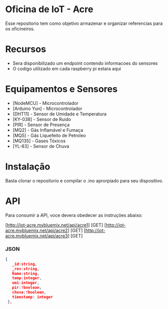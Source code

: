 # Oficina de IoT - Acre

Esse repositorio tem como objetivo armazenar e organizar referencias para os oficineiros.

# Recursos

  - Sera disponibilizado um endpoint contendo informacoes do sensores
  - O codigo utilizado em cada raspberry pi estara aqui

# Equipamentos e Sensores

* [NodeMCU] - Microcontrolador
* [Arduino Yun] - Microcontrolador
* [DHT11] - Sensor de Umidade e Temperatura
* [KY-038] - Sensor de Ruido
* [PIR] - Sensor de Presença
* [MQ2] - Gás Inflamável e Fumaça
* [MQ5] - Gás Liquefeito de Petroleo
* [MQ135] - Gases Tóxicos
* [YL-83] - Sensor de Chuva

# Instalação

Basta clonar o repositorio e compilar o .ino aprorpiado para seu dispositivo.

# API

Para consumir a API, voce devera obedecer as instruções abaixo:

[http://iot-acre.mybluemix.net/api/acre1] [GET]
[http://iot-acre.mybluemix.net/api/acre2] [GET]
[http://iot-acre.mybluemix.net/api/acre3] [GET]

### JSON

```json
{
   _id:string,
   _rev:string,
   Name:string,
   temp:integer,
   umi:integer,
   pir:!boolean,
   chuva:!boolean,
   timestamp: integer
 },
```
